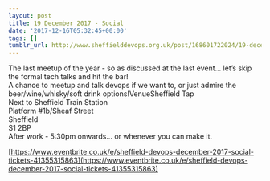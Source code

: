 ```yaml
---
layout: post
title: 19 December 2017 - Social
date: '2017-12-16T05:32:45+00:00'
tags: []
tumblr_url: http://www.sheffielddevops.org.uk/post/168601722024/19-december-2017-social
---
```

The last meetup of the year - so as discussed at the last event… let’s skip the formal tech talks and hit the bar!  
A chance to meetup and talk devops if we want to, or just admire the beer/wine/whisky/soft drink options!VenueSheffield Tap  
Next to Sheffield Train Station  
Platform #1b/Sheaf Street  
Sheffield  
S1 2BP  
After work - 5:30pm onwards… or whenever you can make it.

[https://www.eventbrite.co.uk/e/sheffield-devops-december-2017-social-tickets-41355315863](https://www.eventbrite.co.uk/e/sheffield-devops-december-2017-social-tickets-41355315863)

